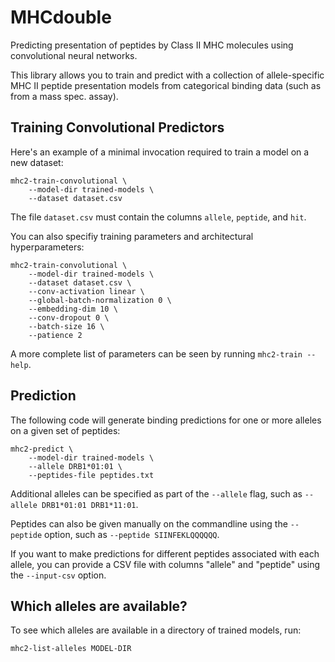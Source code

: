 # MHCdouble

Predicting presentation of peptides by Class II MHC molecules using convolutional neural networks.

This library allows you to train and predict with a collection of allele-specific MHC II
peptide presentation models from categorical binding data (such as from a
mass spec. assay).

## Training Convolutional Predictors

Here's an example of a minimal invocation required to train a model on a new
dataset:

```
mhc2-train-convolutional \
    --model-dir trained-models \
    --dataset dataset.csv
```

The file `dataset.csv` must contain the columns `allele`, `peptide`, and `hit`.


You can also specifiy training parameters and architectural hyperparameters:

```
mhc2-train-convolutional \
    --model-dir trained-models \
    --dataset dataset.csv \
    --conv-activation linear \
    --global-batch-normalization 0 \
    --embedding-dim 10 \
    --conv-dropout 0 \
    --batch-size 16 \
    --patience 2
```

A more complete list of parameters can be seen by running `mhc2-train --help`.

## Prediction

The following code will generate binding predictions for one or more alleles on a given set of peptides:

```
mhc2-predict \
    --model-dir trained-models \
    --allele DRB1*01:01 \
    --peptides-file peptides.txt
```

Additional alleles can be specified as part of the `--allele` flag, such as `--allele DRB1*01:01 DRB1*11:01`.

Peptides can also be given manually on the commandline using the `--peptide` option, such as `--peptide SIINFEKLQQQQQQ`.

If you want to make predictions for different peptides associated with each allele, you can provide a CSV file with columns "allele" and "peptide" using the `--input-csv` option.

## Which alleles are available?

To see which alleles are available in a directory of trained models, run:

```mhc2-list-alleles MODEL-DIR```
